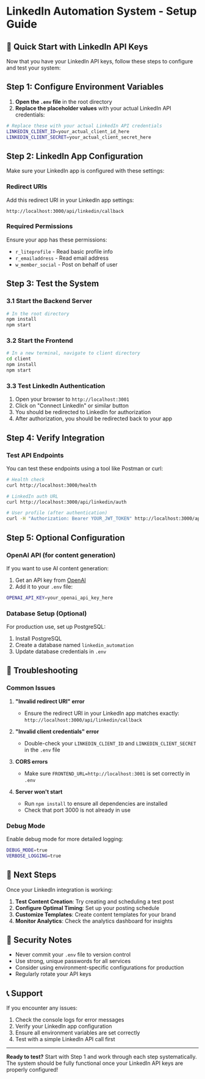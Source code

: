 # LinkedIn Automation System - Setup Guide

## 🚀 Quick Start with LinkedIn API Keys

Now that you have your LinkedIn API keys, follow these steps to configure and test your system:

## Step 1: Configure Environment Variables

1. **Open the `.env` file** in the root directory
2. **Replace the placeholder values** with your actual LinkedIn API credentials:

```bash
# Replace these with your actual LinkedIn API credentials
LINKEDIN_CLIENT_ID=your_actual_client_id_here
LINKEDIN_CLIENT_SECRET=your_actual_client_secret_here
```

## Step 2: LinkedIn App Configuration

Make sure your LinkedIn app is configured with these settings:

### Redirect URIs
Add this redirect URI in your LinkedIn app settings:
```
http://localhost:3000/api/linkedin/callback
```

### Required Permissions
Ensure your app has these permissions:
- `r_liteprofile` - Read basic profile info
- `r_emailaddress` - Read email address
- `w_member_social` - Post on behalf of user

## Step 3: Test the System

### 3.1 Start the Backend Server
```bash
# In the root directory
npm install
npm start
```

### 3.2 Start the Frontend
```bash
# In a new terminal, navigate to client directory
cd client
npm install
npm start
```

### 3.3 Test LinkedIn Authentication
1. Open your browser to `http://localhost:3001`
2. Click on "Connect LinkedIn" or similar button
3. You should be redirected to LinkedIn for authorization
4. After authorization, you should be redirected back to your app

## Step 4: Verify Integration

### Test API Endpoints
You can test these endpoints using a tool like Postman or curl:

```bash
# Health check
curl http://localhost:3000/health

# LinkedIn auth URL
curl http://localhost:3000/api/linkedin/auth

# User profile (after authentication)
curl -H "Authorization: Bearer YOUR_JWT_TOKEN" http://localhost:3000/api/linkedin/profile
```

## Step 5: Optional Configuration

### OpenAI API (for content generation)
If you want to use AI content generation:
1. Get an API key from [OpenAI](https://platform.openai.com/api-keys)
2. Add it to your `.env` file:
```bash
OPENAI_API_KEY=your_openai_api_key_here
```

### Database Setup (Optional)
For production use, set up PostgreSQL:
1. Install PostgreSQL
2. Create a database named `linkedin_automation`
3. Update database credentials in `.env`

## 🔧 Troubleshooting

### Common Issues

1. **"Invalid redirect URI" error**
   - Ensure the redirect URI in your LinkedIn app matches exactly: `http://localhost:3000/api/linkedin/callback`

2. **"Invalid client credentials" error**
   - Double-check your `LINKEDIN_CLIENT_ID` and `LINKEDIN_CLIENT_SECRET` in the `.env` file

3. **CORS errors**
   - Make sure `FRONTEND_URL=http://localhost:3001` is set correctly in `.env`

4. **Server won't start**
   - Run `npm install` to ensure all dependencies are installed
   - Check that port 3000 is not already in use

### Debug Mode
Enable debug mode for more detailed logging:
```bash
DEBUG_MODE=true
VERBOSE_LOGGING=true
```

## 📝 Next Steps

Once your LinkedIn integration is working:

1. **Test Content Creation**: Try creating and scheduling a test post
2. **Configure Optimal Timing**: Set up your posting schedule
3. **Customize Templates**: Create content templates for your brand
4. **Monitor Analytics**: Check the analytics dashboard for insights

## 🔐 Security Notes

- Never commit your `.env` file to version control
- Use strong, unique passwords for all services
- Consider using environment-specific configurations for production
- Regularly rotate your API keys

## 📞 Support

If you encounter any issues:
1. Check the console logs for error messages
2. Verify your LinkedIn app configuration
3. Ensure all environment variables are set correctly
4. Test with a simple LinkedIn API call first

---

**Ready to test?** Start with Step 1 and work through each step systematically. The system should be fully functional once your LinkedIn API keys are properly configured!